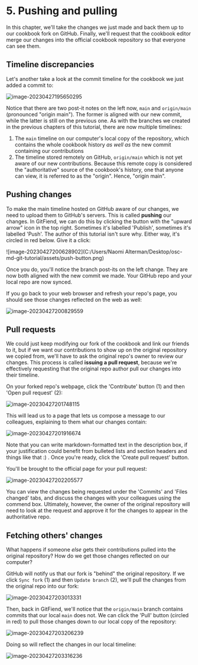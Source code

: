 # 5. Pushing and pulling

In this chapter, we'll take the changes we just made and back them up to our cookbook fork on GitHub. Finally, we'll request that the cookbook editor merge our changes into the official cookbook repository so that everyone can see them.

## Timeline discrepancies

Let's another take a look at the commit timeline for the cookbook we just added a commit to:

![image-20230427195650295](assets/cookbook-new-commit-in-timeline.png)

Notice that there are two post-it notes on the left now, `main` and `origin/main` (pronounced "origin main"). The former is aligned with our new commit, while the latter is still on the previous one. As with the branches we created in the previous chapters of this tutorial, there are now multiple timelines:

1. The `main` timeline on our computer's local copy of the repository, which contains the whole cookbook history *as well as* the new commit containing our contributions
2. The timeline stored remotely on GitHub, `origin/main` which is not yet aware of our new contributions. Because this remote copy is considered the "authoritative" source of the cookbook's history, one that anyone can view, it is referred to as the "origin". Hence, "origin main".

## Pushing changes

To make the main timeline hosted on GitHub aware of our changes, we need to upload them to GitHub's servers. This is called **pushing** our changes. In GitFiend, we can do this by clicking the button with the "upward arrow" icon in the top right. Sometimes it's labelled 'Publish', sometimes it's labelled 'Push'. The author of this tutorial isn't sure why. Either way, it's circled in red below. Give it a click:

![image-20230427200628902](C:/Users/Naomi Alterman/Desktop/osc-md-git-tutorial/assets/push-button.png)

Once you do, you'll notice the branch post-its on the left change. They are now both aligned with the new commit we made. Your GitHub repo and your local repo are now synced.

If you go back to your web browser and refresh your repo's page, you should see those changes reflected on the web as well:

![image-20230427200829559](assets/github-pushed-commit.png)

## Pull requests

We could just keep modifying our fork of the cookbook and link our friends to it, but if we want our contributions to show up on the original repository we copied from, we'll have to ask the original repo's owner to review our changes. This process is called **issuing a pull request**, because we're effectively requesting that the original repo author pull our changes into their timeline.

On your forked repo's webpage, click the 'Contribute' button (1) and then 'Open pull request' (2):

![image-20230427201748115](assets/issue-pr.png)

This will lead us to a page that lets us compose a message to our colleagues, explaining to them what our changes contain:

![image-20230427201916674](assets/pr-page.png)

Note that you can write markdown-formatted text in the description box, if your justification could benefit from bulleted lists and section headers and things like that :) . Once you're ready, click the 'Create pull request' button.

You'll be brought to the official page for your pull request:

![image-20230427202205577](assets/pr-details.png)

You can view the changes being requested under the 'Commits' and 'Files changed' tabs, and discuss the changes with your colleagues using the commend box. Ultimately, however, the owner of the original repository will need to look at the request and approve it for the changes to appear in the authoritative repo.

## Fetching others' changes

What happens if someone *else* gets their contributions pulled into the original repository? How do we get those changes reflected on our computer?

GitHub will notify us that our fork is "behind" the original repository. If we click `Sync fork` (1) and then `Update branch` (2), we'll pull the changes from the original repo into our fork:

![image-20230427203013331](assets/behind.png)

Then, back in GitFiend, we'll notice that the `origin/main` branch contains commits that our local `main` does not. We can click the 'Pull' button (circled in red) to pull those changes down to our local copy of the repository:

![image-20230427203206239](assets/fiend-pull.png)

Doing so will reflect the changes in our local timeline:

![image-20230427203316236](assets/pull-done.png)